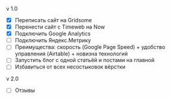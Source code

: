 v 1.0

- [x] Переписать сайт на Gridsome
- [x] Перенести сайт с Timeweb на Now
- [x] Подключить Google Analytics
- [ ] Подключить Яндекс.Метрику
- [ ] Преимущества: скорость (Google Page Speed) + удобство управления (Airtable) + новизна технологий
- [ ] Запустить блог с одной статьёй и постами на главной
- [ ] Избавиться от всех несостыковок вёрстки

v 2.0

- [ ] Отзывы
